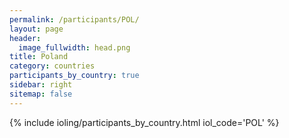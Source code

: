 ```yaml
---
permalink: /participants/POL/
layout: page
header:
  image_fullwidth: head.png
title: Poland
category: countries
participants_by_country: true
sidebar: right
sitemap: false
---
```


{% include ioling/participants_by_country.html iol_code='POL' %}